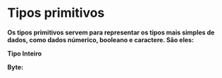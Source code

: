 # Tipos primitivos

**Os tipos primitivos servem para representar os tipos mais simples de dados, como dados númerico, booleano e caractere. São eles:**

**Tipo Inteiro**

**Byte:**
